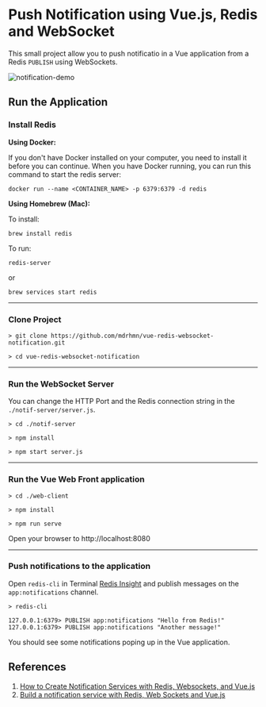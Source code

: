 # Push Notification using Vue.js, Redis and WebSocket

This small project allow you to push notificatio in a Vue application from a Redis `PUBLISH` using WebSockets.

![notification-demo](https://user-images.githubusercontent.com/541250/80476373-96def200-894a-11ea-88f3-f69f8decc88e.gif)


## Run the Application

### Install Redis

**Using Docker:**

If you don't have Docker installed on your computer, you need to install it before you can continue. When you have Docker running, you can run this command to start the redis server:

```
docker run --name <CONTAINER_NAME> -p 6379:6379 -d redis
```

**Using Homebrew (Mac):**


To install:
```
brew install redis
```

To run:
```
redis-server
```

or

```
brew services start redis
```

---

### Clone Project

```
> git clone https://github.com/mdrhmn/vue-redis-websocket-notification.git

> cd vue-redis-websocket-notification

```

---

### Run the WebSocket Server

You can change the HTTP Port and the Redis connection string in the `./notif-server/server.js`.

```
> cd ./notif-server

> npm install

> npm start server.js

```   

---

### Run the Vue Web Front application

```
> cd ./web-client

> npm install

> npm run serve
```

Open your browser to http://localhost:8080

---

### Push notifications to the application

Open `redis-cli` in Terminal [Redis Insight](https://redislabs.com/redisinsight/) and publish messages on the `app:notifications` channel.

```
> redis-cli

127.0.0.1:6379> PUBLISH app:notifications "Hello from Redis!" 
127.0.0.1:6379> PUBLISH app:notifications "Another message!" 
```

You should see some notifications poping up in the Vue application.

## References

1. [How to Create Notification Services with Redis, Websockets, and Vue.js](https://redis.com/blog/how-to-create-notification-services-with-redis-websockets-and-vue-js/)
2. [Build a notification service with Redis, Web Sockets and Vue.js](https://youtu.be/TFoDRszO36w)